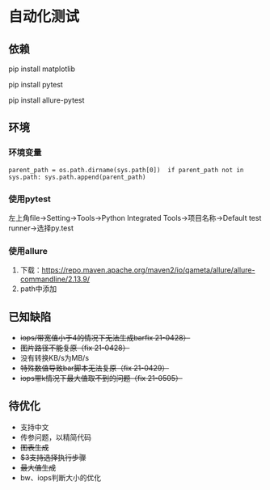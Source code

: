 # 自动化测试

## 依赖
pip install matplotlib

pip install pytest

pip install allure-pytest


## 环境
### 环境变量
`parent_path = os.path.dirname(sys.path[0]) 
if parent_path not in sys.path:
    sys.path.append(parent_path)`
    
### 使用pytest
左上角file->Setting->Tools->Python Integrated Tools->项目名称->Default test runner->选择py.test

### 使用allure
1. 下载：https://repo.maven.apache.org/maven2/io/qameta/allure/allure-commandline/2.13.9/
2. path中添加

## 已知缺陷
* ~~iops/带宽值小于4的情况下无法生成barfix 21-0428）~~
* ~~图片路径不能复原（fix 21-0428）~~
* 没有转换KB/s为MB/s
* ~~特殊数值导致bar脚本无法复原（fix 21-0429）~~
* ~~iops带k情况下最大值取不到的问题（fix 21-0505）~~

## 待优化
* 支持中文
* 传参问题，以精简代码
* ~~图表生成~~
* ~~$3支持选择执行步骤~~
* ~~最大值生成~~
* bw、iops判断大小的优化





